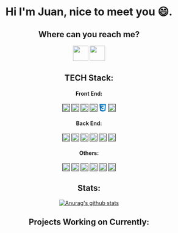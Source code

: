 <div align="center">
  
# Hi I'm Juan, nice to meet you 😄.
## Where can you reach me?
[<img src='https://www.vectorlogo.zone/logos/linkedin/linkedin-icon.svg' height='40' width='40'>](https://www.linkedin.com/in/juan-rivera-dev/)
[<img src='https://www.vectorlogo.zone/logos/gmail/gmail-icon.svg' height='40' width='40'>](mailto:juanrivera.primary@gmail.com)
## TECH Stack:
#### Front End:
[<img src='https://www.vectorlogo.zone/logos/javascript/javascript-icon.svg' height='20' width='20'>]() [<img src='https://www.vectorlogo.zone/logos/reactjs/reactjs-icon.svg' height='20' width='20'>]() [<img src='https://github.com/detain/svg-logos/blob/master/svg/redux.svg' height='20' width='20'>]() [<img src='https://www.vectorlogo.zone/logos/w3_html5/w3_html5-icon.svg' height='20' width='20'>]() [<img src='https://github.com/devicons/devicon/blob/master/icons/css3/css3-original.svg' height='20' width='20'>]() [<img src='https://www.vectorlogo.zone/logos/lesscss/lesscss-icon.svg' height='20' width='20'>]()
#### Back End:
[<img src='https://www.vectorlogo.zone/logos/nodejs/nodejs-icon.svg' height='20' width='20'>]() [<img src='https://www.vectorlogo.zone/logos/expressjs/expressjs-icon.svg' height='20' width='20'>]() [<img src='https://svgshare.com/i/Qaq.svg' height='20' width='20'>]() [<img src='https://www.vectorlogo.zone/logos/heroku/heroku-icon.svg' height='20' width='20'>]() [<img src='https://www.vectorlogo.zone/logos/postgresql/postgresql-icon.svg' height='20' width='20'>]() [<img src='https://www.vectorlogo.zone/logos/sqlite/sqlite-icon.svg' height='20' width='20'>]()
#### Others:
[<img src='https://www.vectorlogo.zone/logos/git-scm/git-scm-icon.svg' height='20' width='20'>]() [<img src='https://www.vectorlogo.zone/logos/github/github-icon.svg' height='20' width='20'>]() [<img src='https://www.vectorlogo.zone/logos/slack/slack-tile.svg' height='20' width='20'>]() [<img src='https://www.vectorlogo.zone/logos/trello/trello-icon.svg' height='20' width='20'>]() [<img src='https://www.vectorlogo.zone/logos/google_drive/google_drive-icon.svg' height='20' width='20'>]() [<img src='https://github.com/kogg/instant-logos/blob/develop/logos/Microsoft%20Office.svg' height='20' width='20'>]()
## Stats:
[![Anurag's github stats](https://github-readme-stats.vercel.app/api?username=Juan-Rivera&count_private=true&hide=stars,issues&show_icons=true&theme=solarized-light)](https://github.com/Juan-Rivera)

## Projects Working on Currently:
</div>
